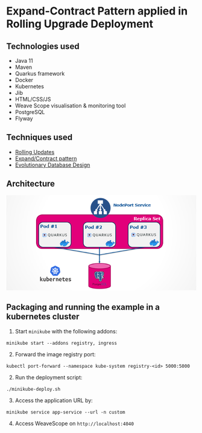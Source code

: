 # Expand-Contract Pattern applied in Rolling Upgrade Deployment

## Technologies used

* Java 11
* Maven
* Quarkus framework
* Docker
* Kubernetes
* Jib
* HTML/CSS/JS
* Weave Scope visualisation & monitoring tool
* PostgreSQL
* Flyway 

## Techniques used

* [Rolling Updates](https://en.wikipedia.org/wiki/Rolling_release)
* [Expand/Contract pattern](https://martinfowler.com/bliki/ParallelChange.html)
* [Evolutionary Database Design](https://databaserefactoring.com/index.html)

## Architecture

![Application Architecture](./images/architecture.PNG)

## Packaging and running the example in a kubernetes cluster

1. Start `minikube` with the following addons:
```
minikube start --addons registry, ingress
```

2. Forward the image registry port:
```
kubectl port-forward --namespace kube-system registry-<id> 5000:5000
```

2. Run the deployment script:
```
./minikube-deploy.sh
```

3. Access the application URL by:
```
minikube service app-service --url -n custom
```

4. Access WeaveScope on `http://localhost:4040`
